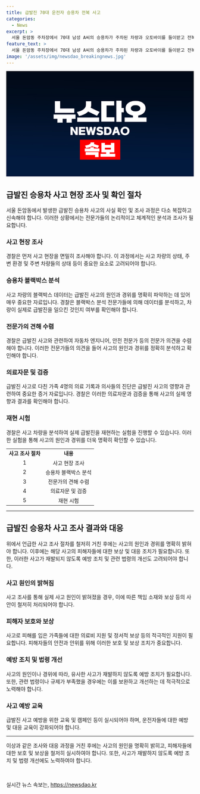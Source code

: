 ```yaml
---
title: 급발진 70대 운전자 승용차 전복 사고
categories:
  - News
excerpt: >
  서울 돈암동 주차장에서 70대 남성 A씨의 승용차가 주차된 차량과 오토바이를 들이받고 전복되어 가족 4명이 다쳤습니다. A씨는 급발진으로 사고가 난 것을 주장하며, 경찰은 음주 운전은 아니었다고 밝혔습니다. 현재 사실관계 확인 중입니다.
feature_text: >
  서울 돈암동 주차장에서 70대 남성 A씨의 승용차가 주차된 차량과 오토바이를 들이받고 전복되어 가족 4명이 다쳤습니다. A씨는 급발진으로 사고가 난 것을 주장하며, 경찰은 음주 운전은 아니었다고 밝혔습니다. 현재 사실관계 확인 중입니다.
image: '/assets/img/newsdao_breakingnews.jpg'
---
```


<p><img src="/assets/img/newsdao_breakingnews.jpg" alt="cryptoinkorea 속보" /></p>

<h2 data-ke-size="size26">급발진 승용차 사고 현장 조사 및 확인 절차</h2>

<p data-ke-size="size16">서울 돈암동에서 발생한 급발진 승용차 사고의 사실 확인 및 조사 과정은 다소 복잡하고 신속해야 합니다. 이러한 상황에서는 전문가들의 논리적이고 체계적인 분석과 조사가 필요합니다.</p>

<h3>사고 현장 조사</h3>

<p data-ke-size="size16">경찰은 먼저 사고 현장을 면밀히 조사해야 합니다. 이 과정에서는 사고 차량의 상태, 주변 환경 및 주변 차량들의 상태 등이 중요한 요소로 고려되어야 합니다.</p>

<h3>승용차 블랙박스 분석</h3>

<p data-ke-size="size16">사고 차량의 블랙박스 데이터는 급발진 사고의 원인과 경위를 명확히 파악하는 데 있어 매우 중요한 자료입니다. 경찰은 블랙박스 분석 전문가들에 의해 데이터를 분석하고, 차량이 실제로 급발진을 일으킨 것인지 여부를 확인해야 합니다.</p>

<h3>전문가의 견해 수렴</h3>

<p data-ke-size="size16">경찰은 급발진 사고와 관련하여 자동차 엔지니어, 안전 전문가 등의 전문가 의견을 수렴해야 합니다. 이러한 전문가들의 의견을 들어 사고의 원인과 경위를 정확히 분석하고 확인해야 합니다.</p>

<h3>의료자문 및 검증</h3>

<p data-ke-size="size16">급발진 사고로 다친 가족 4명의 의료 기록과 의사들의 진단은 급발진 사고의 영향과 관련하여 중요한 증거 자료입니다. 경찰은 이러한 의료자문과 검증을 통해 사고의 실제 영향과 결과를 확인해야 합니다.</p>

<h3>재현 시험</h3>

<p data-ke-size="size16">경찰은 사고 차량을 분석하여 실제 급발진을 재현하는 실험을 진행할 수 있습니다. 이러한 실험을 통해 사고의 원인과 경위를 더욱 명확히 확인할 수 있습니다.</p>

<table>
  <tbody>
    <tr>
      <td style="text-align: center; height: 17px;"><b>사고 조사 절차</b></td>
      <td style="text-align: center; height: 17px;"><b>내용</b></td>
    </tr>
    <tr>
      <td style="text-align: center; height: 17px;">1</td>
      <td style="text-align: center; height: 17px;">사고 현장 조사</td>
    </tr>
    <tr>
      <td style="text-align: center; height: 17px;">2</td>
      <td style="text-align: center; height: 17px;">승용차 블랙박스 분석</td>
    </tr>
    <tr>
      <td style="text-align: center; height: 17px;">3</td>
      <td style="text-align: center; height: 17px;">전문가의 견해 수렴</td>
    </tr>
    <tr>
      <td style="text-align: center; height: 17px;">4</td>
      <td style="text-align: center; height: 17px;">의료자문 및 검증</td>
    </tr>
    <tr>
      <td style="text-align: center; height: 17px;">5</td>
      <td style="text-align: center; height: 17px;">재현 시험</td>
    </tr>
  </tbody>
</table>

<hr>

<h2 data-ke-size="size26">급발진 승용차 사고 조사 결과와 대응</h2>

<p data-ke-size="size16">위에서 언급한 사고 조사 절차를 철저히 거친 후에는 사고의 원인과 경위를 명확히 밝혀야 합니다. 이후에는 해당 사고의 피해자들에 대한 보상 및 대응 조치가 필요합니다. 또한, 이러한 사고가 재발되지 않도록 예방 조치 및 관련 법령의 개선도 고려되어야 합니다.</p>

<h3>사고 원인의 밝혀짐</h3>

<p data-ke-size="size16">사고 조사를 통해 실제 사고 원인이 밝혀졌을 경우, 이에 따른 책임 소재와 보상 등의 사안이 철저히 처리되어야 합니다.</p>

<h3>피해자 보호와 보상</h3>

<p data-ke-size="size16">사고로 피해를 입은 가족들에 대한 의료비 지원 및 정서적 보상 등의 적극적인 지원이 필요합니다. 피해자들의 안전과 안위를 위해 이러한 보호 및 보상 조치가 중요합니다.</p>

<h3>예방 조치 및 법령 개선</h3>

<p data-ke-size="size16">사고의 원인이나 경위에 따라, 유사한 사고가 재발하지 않도록 예방 조치가 필요합니다. 또한, 관련 법령이나 규제가 부족했을 경우에는 이를 보완하고 개선하는 데 적극적으로 노력해야 합니다.</p>

<h3>사고 예방 교육</h3>

<p data-ke-size="size16">급발진 사고 예방을 위한 교육 및 캠페인 등이 실시되어야 하며, 운전자들에 대한 예방 및 대응 교육이 강화되어야 합니다.</p>

<hr>

<p>이상과 같은 조사와 대응 과정을 거친 후에는 사고의 원인을 명확히 밝히고, 피해자들에 대한 보호 및 보상을 철저히 실시하여야 합니다. 또한, 사고가 재발하지 않도록 예방 조치 및 법령 개선에도 노력하여야 합니다.</p>

<p data-ke-size="size16">&nbsp;</p>
실시간 뉴스 속보는, <a href="https://newsdao.kr" rel="dofollow">https://newsdao.kr</a>


